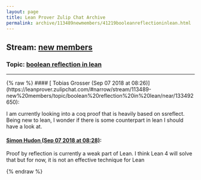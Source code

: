 ```yaml
---
layout: page
title: Lean Prover Zulip Chat Archive 
permalink: archive/113489newmembers/41219booleanreflectioninlean.html
---
```


## Stream: [new members](https://leanprover-community.github.io/archive/113489newmembers/index.html)
### Topic: [boolean reflection in lean](https://leanprover-community.github.io/archive/113489newmembers/41219booleanreflectioninlean.html)

---

<base href="https://leanprover.zulipchat.com">
{% raw %}
#### [ Tobias Grosser (Sep 07 2018 at 08:26)](https://leanprover.zulipchat.com/#narrow/stream/113489-new%20members/topic/boolean%20reflection%20in%20lean/near/133492650):
<p>I am currently looking into a coq proof that is heavily based on ssreflect. Being new to lean, I wonder if there is some counterpart in lean I should have a look at.</p>

#### [ Simon Hudon (Sep 07 2018 at 08:28)](https://leanprover.zulipchat.com/#narrow/stream/113489-new%20members/topic/boolean%20reflection%20in%20lean/near/133492705):
<p>Proof by reflection is currently a weak part of Lean. I think Lean 4 will solve that but for now, it is not an effective technique for Lean</p>


{% endraw %}
